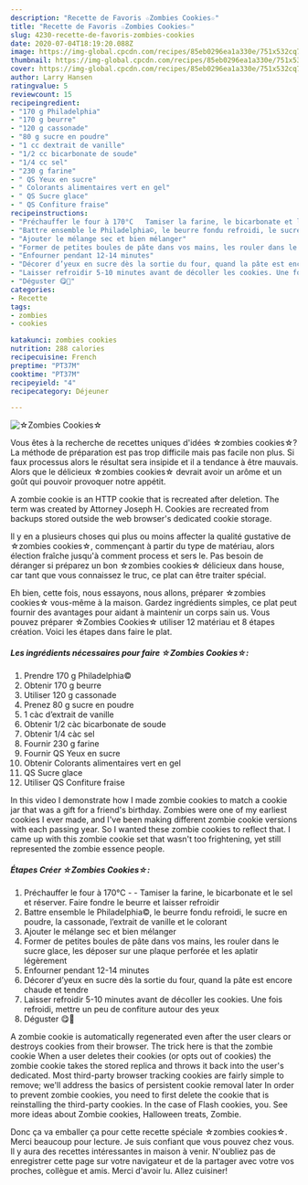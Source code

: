 ```yaml
---
description: "Recette de Favoris ☆Zombies Cookies☆"
title: "Recette de Favoris ☆Zombies Cookies☆"
slug: 4230-recette-de-favoris-zombies-cookies
date: 2020-07-04T18:19:20.088Z
image: https://img-global.cpcdn.com/recipes/85eb0296ea1a330e/751x532cq70/☆zombies-cookies☆-photo-principale-de-la-recette.jpg
thumbnail: https://img-global.cpcdn.com/recipes/85eb0296ea1a330e/751x532cq70/☆zombies-cookies☆-photo-principale-de-la-recette.jpg
cover: https://img-global.cpcdn.com/recipes/85eb0296ea1a330e/751x532cq70/☆zombies-cookies☆-photo-principale-de-la-recette.jpg
author: Larry Hansen
ratingvalue: 5
reviewcount: 15
recipeingredient:
- "170 g Philadelphia"
- "170 g beurre"
- "120 g cassonade"
- "80 g sucre en poudre"
- "1 cc dextrait de vanille"
- "1/2 cc bicarbonate de soude"
- "1/4 cc sel"
- "230 g farine"
- " QS Yeux en sucre"
- " Colorants alimentaires vert en gel"
- " QS Sucre glace"
- " QS Confiture fraise"
recipeinstructions:
- "Préchauffer le four à 170°C   Tamiser la farine, le bicarbonate et le sel et réserver. Faire fondre le beurre et laisser refroidir"
- "Battre ensemble le Philadelphia©, le beurre fondu refroidi, le sucre en poudre, la cassonade, l’extrait de vanille et le colorant"
- "Ajouter le mélange sec et bien mélanger"
- "Former de petites boules de pâte dans vos mains, les rouler dans le sucre glace, les déposer sur une plaque perforée et les aplatir légèrement"
- "Enfourner pendant 12-14 minutes"
- "Décorer d’yeux en sucre dès la sortie du four, quand la pâte est encore chaude et tendre"
- "Laisser refroidir 5-10 minutes avant de décoller les cookies. Une fois refroidi, mettre un peu de confiture autour des yeux"
- "Déguster 😋🎃"
categories:
- Recette
tags:
- zombies
- cookies

katakunci: zombies cookies 
nutrition: 288 calories
recipecuisine: French
preptime: "PT37M"
cooktime: "PT37M"
recipeyield: "4"
recipecategory: Déjeuner

---
```



![☆Zombies Cookies☆](https://img-global.cpcdn.com/recipes/85eb0296ea1a330e/751x532cq70/☆zombies-cookies☆-photo-principale-de-la-recette.jpg)

Vous êtes à la recherche de recettes uniques d'idées ☆zombies cookies☆? La méthode de préparation est pas trop difficile mais pas facile non plus. Si faux processus alors le résultat sera insipide et il a tendance à être mauvais. Alors que le délicieux ☆zombies cookies☆ devrait avoir un arôme et un goût qui pouvoir provoquer notre appétit.

A zombie cookie is an HTTP cookie that is recreated after deletion. The term was created by Attorney Joseph H. Cookies are recreated from backups stored outside the web browser&#39;s dedicated cookie storage.

Il y en a plusieurs choses qui plus ou moins affecter la qualité gustative de ☆zombies cookies☆, commençant à partir du type de matériau, alors élection fraîche jusqu'à comment process et sers le. Pas besoin de déranger si préparez un bon ☆zombies cookies☆ délicieux dans house, car tant que vous connaissez le truc, ce plat can être traiter spécial.


Eh bien, cette fois, nous essayons, nous allons, préparer ☆zombies cookies☆ vous-même à la maison. Gardez ingrédients simples, ce plat peut fournir des avantages pour aidant à maintenir un corps sain us. Vous pouvez préparer ☆Zombies Cookies☆ utiliser 12 matériau et 8 étapes création. Voici les étapes dans faire le plat.

<!--inarticleads1-->

##### Les ingrédients nécessaires pour faire ☆Zombies Cookies☆:

1. Prendre 170 g Philadelphia©
1. Obtenir 170 g beurre
1. Utiliser 120 g cassonade
1. Prenez 80 g sucre en poudre
1.  1 càc d’extrait de vanille
1. Obtenir 1/2 càc bicarbonate de soude
1. Obtenir 1/4 càc sel
1. Fournir 230 g farine
1. Fournir  QS Yeux en sucre
1. Obtenir  Colorants alimentaires vert en gel
1.   QS Sucre glace
1. Utiliser  QS Confiture fraise


In this video I demonstrate how I made zombie cookies to match a cookie jar that was a gift for a friend&#39;s birthday. Zombies were one of my earliest cookies I ever made, and I&#39;ve been making different zombie cookie versions with each passing year. So I wanted these zombie cookies to reflect that. I came up with this zombie cookie set that wasn&#39;t too frightening, yet still represented the zombie essence people. 

<!--inarticleads2-->

##### Étapes Créer ☆Zombies Cookies☆:

1. Préchauffer le four à 170°C  -  - Tamiser la farine, le bicarbonate et le sel et réserver. Faire fondre le beurre et laisser refroidir
1. Battre ensemble le Philadelphia©, le beurre fondu refroidi, le sucre en poudre, la cassonade, l’extrait de vanille et le colorant
1. Ajouter le mélange sec et bien mélanger
1. Former de petites boules de pâte dans vos mains, les rouler dans le sucre glace, les déposer sur une plaque perforée et les aplatir légèrement
1. Enfourner pendant 12-14 minutes
1. Décorer d’yeux en sucre dès la sortie du four, quand la pâte est encore chaude et tendre
1. Laisser refroidir 5-10 minutes avant de décoller les cookies. Une fois refroidi, mettre un peu de confiture autour des yeux
1. Déguster 😋🎃


A zombie cookie is automatically regenerated even after the user clears or destroys cookies from their browser. The trick here is that the zombie cookie When a user deletes their cookies (or opts out of cookies) the zombie cookie takes the stored replica and throws it back into the user&#39;s dedicated. Most third-party browser tracking cookies are fairly simple to remove; we&#39;ll address the basics of persistent cookie removal later In order to prevent zombie cookies, you need to first delete the cookie that is reinstalling the third-party cookies. In the case of Flash cookies, you. See more ideas about Zombie cookies, Halloween treats, Zombie. 


Donc ça va emballer ça pour cette recette spéciale ☆zombies cookies☆. Merci beaucoup pour lecture. Je suis confiant que vous pouvez chez vous. Il y aura des recettes  intéressantes in maison à venir. N'oubliez pas de enregistrer cette page sur votre navigateur et de la partager avec votre vos proches, collègue et amis. Merci d'avoir lu. Allez cuisiner!
